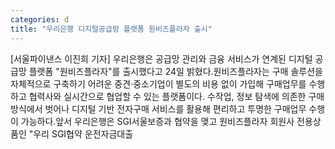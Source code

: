 ```yaml
---
categories: d
title: "우리은행 디지털공급망 플랫폼 원비즈플라자 출시"
---
```

[서울파이낸스 이진희 기자] 우리은행은 공급망 관리와 금융 서비스가 연계된 디지털 공급망 플랫폼 "원비즈플라자"를 출시했다고 24일 밝혔다.원비즈플라자는 구매 솔루션을 자체적으로 구축하기 어려운 중견·중소기업이 별도의 비용 없이 가입해 구매업무를 수행하고 협력사와 실시간으로 협업할 수 있는 플랫폼이다. 수작업, 정보 탐색에 의존한 구매 방식에서 벗어나 디지털 기반 전자구매 서비스를 활용해 편리하고 투명한 구매업무 수행이 가능하다.앞서 우리은행은 SGI서울보증과 협약을 맺고 원비즈플라자 회원사 전용상품인 "우리 SGI협약 운전자금대출